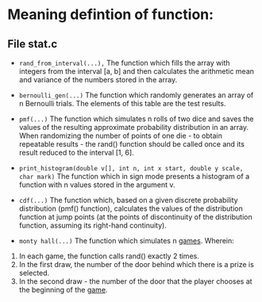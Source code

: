 # Meaning defintion of function:

## File stat.c

+ `rand_from_interval(...),`
The function which fills the array with integers from the interval [a, b] and then calculates the arithmetic mean and variance of the numbers stored in the array.

+ `bernoulli_gen(...)`
The function which randomly generates an array of n Bernoulli trials. The elements of this table are the test results.

+ `pmf(...)`
The function which simulates n rolls of two dice and saves the values ​​of the resulting approximate probability distribution in an array. When randomizing the number of points of one die - to obtain repeatable results - the rand() function should be called once and its result reduced to the interval [1, 6].

+ `print_histogram(double v[], int n, int x start, double y scale, char mark)`
The function which in sign mode presents a histogram of a function with n values ​​stored in the argument v.

+ `cdf(...)`
The function which, based on a given discrete probability distribution (pmf() function), calculates the values ​​of the distribution function at jump points (at the points of discontinuity of the distribution function, assuming its right-hand continuity).

+ `monty hall(...)`
The function which simulates n <a href="https://en.wikipedia.org/wiki/Monty_Hall_problem">games<a/>. Wherein: 
1. In each game, the function calls rand() exactly 2 times.
2. In the first draw, the number of the door behind which there is a prize is selected. 
3. In the second draw - the number of the door that the player chooses at the beginning of the <a href="https://en.wikipedia.org/wiki/Monty_Hall_problem">game<a/>.













